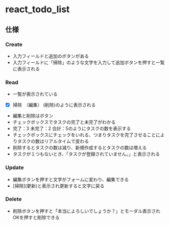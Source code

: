 # react_todo_list

## 仕様

### Create
- 入力フィールドと追加のボタンがある
- 入力フィールドに「掃除」のような文字を入力して追加ボタンを押すと一覧に表示される

### Read
- 一覧が表示されている  
- [x] 掃除　（編集） (削除)のように表示される
- 編集と削除はボタン
- チェックボックスでタスクの完了と未完了がわかる
- 完了：3 未完了：2 合計：5のようにタスクの数を表示する
- チェックボックスにチェックをいれる、つまりタスクを完了させることによりタスクの数はリアルタイムで変わる
- 削除するとタスクの数は減り、新規作成するとタスクの数は増える
- タスクが１つもないとき、「タスクが登録されていません。」と表示される

### Update
- 編集ボタンを押すと文字がフォームに変わり、編集できる
- [掃除]\(更新\)と表示され更新すると文字に戻る

### Delete
- 削除ボタンを押すと「本当によろしいでしょうか？」とモーダル表示されOKを押すと削除できる
